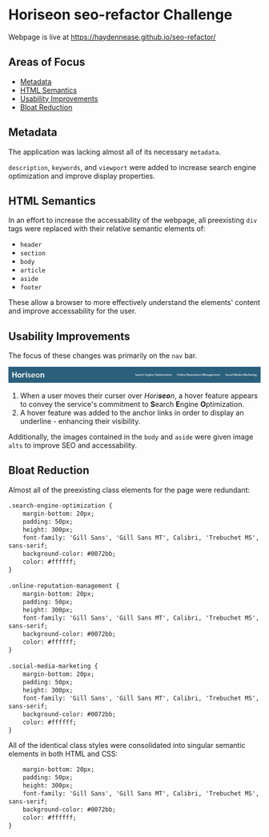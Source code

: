 # Horiseon seo-refactor Challenge

Webpage is live at https://haydennease.github.io/seo-refactor/

## Areas of Focus 
- [Metadata](#metadata)
- [HTML Semantics](#html-semantics)
- [Usability Improvements](#usability-improvements)
- [Bloat Reduction](#bloat-reduction)

## Metadata
The application was lacking almost all of its necessary `metadata`. 

`description`, `keywords`, and `viewport` were added to increase search engine optimization and improve display properties.

## HTML Semantics
In an effort to increase the accessability of the webpage, all preexisting `div` tags were replaced with their relative semantic elements of: 
- `header`
- `section`
- `body`
- `article`
- `aside`
- `footer`

These allow a browser to more effectively understand the elements' content and improve accessability for the user.

## Usability Improvements
The focus of these changes was primarily on the `nav` bar. 

![nav bar](/assets/images/nav%20bar.png)
1. When a user moves their curser over *Hori**seo**n*, a  hover feature appears to convey the service's commitment to **S**earch **E**ngine **O**ptimization. 
2. A hover feature was added to the anchor links in order to display an underline - enhancing their visibility.

Additionally, the images contained in the `body` and `aside` were given image `alts` to improve SEO and accessability.

## Bloat Reduction
Almost all of the preexisting class elements for the page were redundant: 
```
.search-engine-optimization {
    margin-bottom: 20px;
    padding: 50px;
    height: 300px;
    font-family: 'Gill Sans', 'Gill Sans MT', Calibri, 'Trebuchet MS', sans-serif;
    background-color: #0072bb;
    color: #ffffff;
}

.online-reputation-management {
    margin-bottom: 20px;
    padding: 50px;
    height: 300px;
    font-family: 'Gill Sans', 'Gill Sans MT', Calibri, 'Trebuchet MS', sans-serif;
    background-color: #0072bb;
    color: #ffffff;
}

.social-media-marketing {
    margin-bottom: 20px;
    padding: 50px;
    height: 300px;
    font-family: 'Gill Sans', 'Gill Sans MT', Calibri, 'Trebuchet MS', sans-serif;
    background-color: #0072bb;
    color: #ffffff;
}
```

All of the identical class styles were consolidated into singular semantic elements in both HTML and CSS:  
```article {
    margin-bottom: 20px;
    padding: 50px;
    height: 300px;
    font-family: 'Gill Sans', 'Gill Sans MT', Calibri, 'Trebuchet MS', sans-serif;
    background-color: #0072bb;
    color: #ffffff;
}
```
